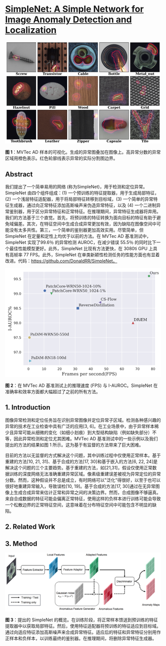 # [SimpleNet: A Simple Network for Image Anomaly Detection and Localization](https://arxiv.org/abs/2303.15140)

<img src="./assets/SimpleNet_fig1.png">

**图 1**：MVTec AD 样本的可视化。生成的异常图叠加在图像上。高异常分数的异常区域用橙色表示。红色轮廓线表示异常的实际分割图边界。

## Abstract

我们提出了一个简单易用的网络 (称为SimpleNet)，用于检测和定位异常。SimpleNet 由四个组件组成：(1) 一个预训练的特征提取器，用于生成局部特征，(2) 一个浅层特征适配器，用于将局部特征转移到目标域，(3) 一个简单的异常特征生成器，通过向正常特征添加高斯噪声来伪造异常特征，以及 (4) 一个二进制异常鉴别器，用于区分异常特征和正常特征。在推理期间，异常特征生成器将弃用。我们的方法基于三个直觉。首先，将预训练的特征转换为面向目标的特征有助于避免域偏差。其次，在特征空间中生成合成异常更加有效，因为缺陷在图像空间中可能没有太多共性。第三，一个简单的鉴别器更加高效实用。尽管简单，但 SimpleNet 在定量和定性上均优于以前的方法。在 MVTec AD 基准测试中，SimpleNet 实现了99.6％ 的异常检测 AUROC，在减少错误 55.5％ 的同时比下一个最佳性能模型更好。此外，SimpleNet 比现有方法更快，在 3080ti GPU 上具有高帧率 77 FPS。此外，SimpleNet 在单类新颖性检测任务的性能方面也有显着改进。代码：https://github.com/DonaldRR/SimpleNet。

<img src="./assets/SimpleNet_fig2.png">

**图 2**：在 MVTec AD 基准测试上的推理速度 (FPS) 与 I-AUROC。SimpleNet 在准确率和效率方面都大幅超过了之前的所有方法。

## 1. Introduction

图像异常检测和定位任务旨在识别异常图像并定位异常子区域。检测各种感兴趣的异常的技术在工业检查中具有广泛的应用[3, 6]。在工业场景中，由于异常样本稀少且异常可能从细微的变化（如细小划痕）到大型结构缺陷（例如缺失部分）不等，因此异常检测和定位尤其困难。MVTec AD 基准测试中的一些示例以及我们提出的方法的结果如图 1 所示。这为基于有监督的方法带来了巨大困难。

目前的方法以无监督的方式解决这个问题，其中训练过程中仅使用正常样本。基于重建的方法[10, 21, 31]、基于合成的方法[17, 30]和基于嵌入的方法[6, 22, 24]是解决这个问题的三个主要趋势。基于重建的方法，如[21,31]，假设仅使用正常数据训练的深度网络无法准确重建异常区域。像素级重建误差被视为异常定位的异常分数。然而，这种假设并不总是成立，有时网络可以"泛化"得很好，以至于也可以很好地重建异常输入，导致误检[10, 19]。基于合成的方法[17, 30]通过在无异常图像上生成合成异常来估计正常和异常之间的决策边界。然而，合成图像不够逼真。来自合成数据的特征可能会偏离正常特征，使用这样的负样本进行训练可能会导致一个松散边界的正常特征空间，这意味着在分布特征空间中可能包含不明显的缺陷。

## 2. Related Work



## 3. Method

<img src="./assets/SimpleNet_fig3.png">

**图 3**：提出的 SimpleNet 的概览。在训练阶段，将正常样本馈送到预训练的特征提取器中以获取局部特征。然后，使用特征适配器将预训练的特征适应到目标域。通过向适应特征添加高斯噪声来合成异常特征。适应后的特征和异常特征分别用作正样本和负样本，以训练最终的鉴别器。在推理期间，将删除异常特征生成器。